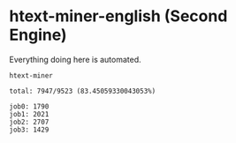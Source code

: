# htext-miner-english (Second Engine)

Everything doing here is automated.

```
htext-miner

total: 7947/9523 (83.45059330043053%)

job0: 1790
job1: 2021
job2: 2707
job3: 1429
```